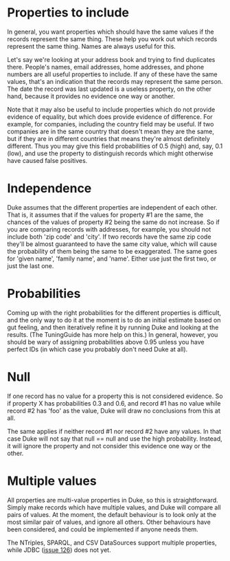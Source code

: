 # Properties to include #

In general, you want properties which should have the same values if the records represent the same thing. These help you work out which records represent the same thing. Names are always useful for this.

Let's say we're looking at your address book and trying to find duplicates there. People's names, email addresses, home addresses, and phone numbers are all useful properties to include. If any of these have the same values, that's an indication that the records may represent the same person. The date the record was last updated is a useless property, on the other hand, because it provides no evidence one way or another.

Note that it may also be useful to include properties which do not provide evidence of equality, but which does provide evidence of difference. For example, for companies, including the country field may be useful. If two companies are in the same country that doesn't mean they are the same, but if they are in different countries that means they're almost definitely different. Thus you may give this field probabilities of 0.5 (high) and, say, 0.1 (low), and use the property to distinguish records which might otherwise have caused false positives.

# Independence #

Duke assumes that the different properties are independent of each other. That is, it assumes that if the values for property #1 are the same, the chances of the values of property #2 being the same do not increase. So if you are comparing records with addresses, for example, you should not include both 'zip code' and 'city'. If two records have the same zip code they'll be almost guaranteed to have the same city value, which will cause the probability of them being the same to be exaggerated. The same goes for 'given name', 'family name', and 'name'. Either use just the first two, or just the last one.

# Probabilities #

Coming up with the right probabilities for the different properties is difficult, and the only way to do it at the moment is to do an initial estimate based on gut feeling, and then iteratively refine it by running Duke and looking at the results. (The TuningGuide has more help on this.) In general, however, you should be wary of assigning probabilities above 0.95 unless you have perfect IDs (in which case you probably don't need Duke at all).

# Null #

If one record has no value for a property this is not considered evidence. So if property X has probabilities 0.3 and 0.6, and record #1 has no value while record #2 has 'foo' as the value, Duke will draw no conclusions from this at all.

The same applies if neither record #1 nor record #2 have any values. In that case Duke will not say that null == null and use the high probability. Instead, it will ignore the property and not consider this evidence one way or the other.

# Multiple values #

All properties are multi-value properties in Duke, so this is straightforward. Simply make records which have multiple values, and Duke will compare all pairs of values. At the moment, the default behaviour is to look only at the most similar pair of values, and ignore all others. Other behaviours have been considered, and could be implemented if anyone needs them.

The NTriples, SPARQL, and CSV DataSources support multiple properties, while JDBC ([issue 126](https://code.google.com/p/duke/issues/detail?id=126)) does not yet.